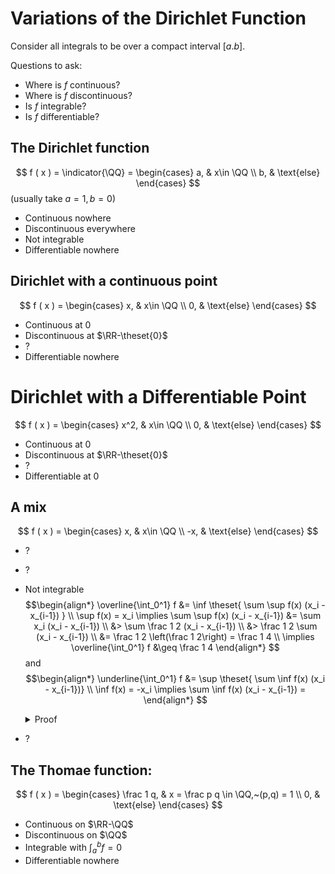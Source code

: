 # Variations of the Dirichlet Function
Consider all integrals to be over a compact interval $[a.b]$.

Questions to ask:
- Where is $f$ continuous?
- Where is $f$ discontinuous?
- Is $f$ integrable?
- Is $f$ differentiable?

## The Dirichlet function
$$
f ( x ) = \indicator{\QQ} = \begin{cases}
a, & x\in \QQ \\
b, & \text{else}
\end{cases}
$$
(usually take $a=1, b=0$)

- Continuous nowhere
- Discontinuous everywhere
- Not integrable
- Differentiable nowhere

## Dirichlet with a continuous point
$$
f ( x ) = \begin{cases}
x, & x\in \QQ \\
0, & \text{else}
\end{cases}
$$

- Continuous at 0
- Discontinuous at $\RR-\theset{0}$
- ?
- Differentiable nowhere 

# Dirichlet with a Differentiable Point
$$
f ( x ) = \begin{cases}
x^2, & x\in \QQ \\
0, & \text{else}
\end{cases}
$$

- Continuous at 0
- Discontinuous at $\RR-\theset{0}$
- ?
- Differentiable at 0 

## A mix
$$
f ( x ) = \begin{cases}
x, & x\in \QQ \\
-x, & \text{else}
\end{cases}
$$

- ?
- ?
- Not integrable
    $$\begin{align*}
    \overline{\int_0^1} f &= \inf \theset{ \sum \sup f(x) (x_i - x_{i-1}) } \\
    \sup f(x) = x_i \implies \sum \sup f(x) (x_i - x_{i-1}) &= \sum x_i (x_i - x_{i-1}) \\
    &> \sum \frac 1 2 (x_i - x_{i-1}) \\
    &> \frac 1 2 \sum  (x_i - x_{i-1}) \\
    &= \frac 1 2 \left(\frac 1 2\right) = \frac 1 4 \\
    \implies \overline{\int_0^1} f &\geq \frac 1 4
    \end{align*}
    $$
    and 
    $$\begin{align*}
    \underline{\int_0^1} f &= \sup \theset{ \sum \inf f(x) (x_i - x_{i-1})} \\
    \inf f(x) = -x_i \implies \sum \inf f(x) (x_i - x_{i-1}) = 
    \end{align*}
    $$
    <details markdown="1">
    <summary>Proof</summary>
    Restrict attention to $[\frac 1 2, 1]$
    
    </details>
- ?

## The Thomae function:
$$
f ( x ) = \begin{cases}
\frac 1 q, & x = \frac p q \in \QQ,~(p,q) = 1 \\
0, & \text{else}
\end{cases}
$$

- Continuous on $\RR-\QQ$
- Discontinuous on $\QQ$
- Integrable with $\int_a^b f = 0$
- Differentiable nowhere